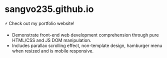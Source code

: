# sangvo235.github.io
⚡ Check out my portfolio website! 
- Demonstrate front-end web development comprehension through pure HTML/CSS and JS DOM manipulation.
- Includes parallax scrolling effect, non-template design, hamburger menu when resized and is mobile responsive.

